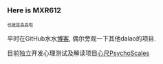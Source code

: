 ### Here is **MXR612**

<font size="1">也就是淼淼啦</font>

平时在GitHub水水[博客](https://www.mxr612.io), 偶尔旁观一下其他dalao的项目.

目前独立开发心理测试及解读项目[心尺PsychoScales](https://www.psychoscales.com)
